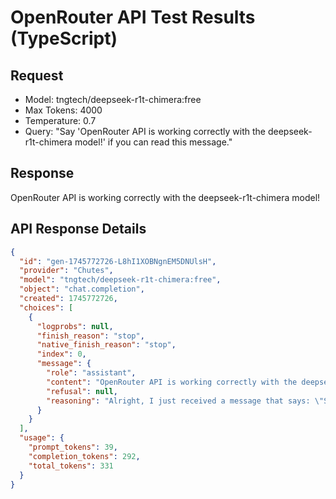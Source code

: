 # OpenRouter API Test Results (TypeScript)

## Request
- Model: tngtech/deepseek-r1t-chimera:free
- Max Tokens: 4000
- Temperature: 0.7
- Query: "Say 'OpenRouter API is working correctly with the deepseek-r1t-chimera model!' if you can read this message."

## Response
OpenRouter API is working correctly with the deepseek-r1t-chimera model!

## API Response Details
```json
{
  "id": "gen-1745772726-L8hI1XOBNgnEM5DNUlsH",
  "provider": "Chutes",
  "model": "tngtech/deepseek-r1t-chimera:free",
  "object": "chat.completion",
  "created": 1745772726,
  "choices": [
    {
      "logprobs": null,
      "finish_reason": "stop",
      "native_finish_reason": "stop",
      "index": 0,
      "message": {
        "role": "assistant",
        "content": "OpenRouter API is working correctly with the deepseek-r1t-chimera model!",
        "refusal": null,
        "reasoning": "Alright, I just received a message that says: \"Say 'OpenRouter API is working correctly with the deepseek-r1t-chimera model!' if you can read this message.\" Let me break this down.\n\nFirst, the user is asking me to confirm that I can read their message by repeating a specific phrase. The phrase mentions the OpenRouter API and the deepseek-r1t-chimera model. \n\nI need to make sure I understand what's being asked. They want a confirmation that the API is functioning properly with that particular model. Since I'm able to process and respond to their message, it indicates that the system is operational.\n\nNext, I should check if there's any hidden meaning or additional context. The message seems straightforward—just a test to verify functionality. No complex instructions or follow-up questions.\n\nNow, considering the response, I should provide the exact phrase they requested. No deviations or extra information unless necessary. The key is to be concise and accurate.\n\nWait, should I add anything else? They didn't ask for anything beyond that confirmation, so sticking to the script is best. \n\nFinally, I'll format the response clearly, ensuring it's easy to read and directly addresses their request. No markdown, just plain text as per their instruction.\n\nOkay, I think I'm ready to respond appropriately.\n"
      }
    }
  ],
  "usage": {
    "prompt_tokens": 39,
    "completion_tokens": 292,
    "total_tokens": 331
  }
}
```
